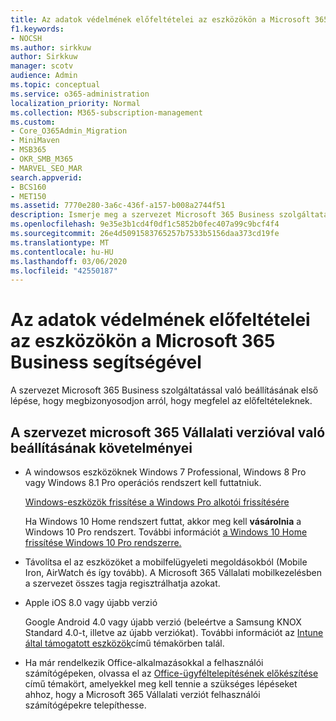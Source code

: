 ```yaml
---
title: Az adatok védelmének előfeltételei az eszközökön a Microsoft 365 Business segítségével
f1.keywords:
- NOCSH
ms.author: sirkkuw
author: Sirkkuw
manager: scotv
audience: Admin
ms.topic: conceptual
ms.service: o365-administration
localization_priority: Normal
ms.collection: M365-subscription-management
ms.custom:
- Core_O365Admin_Migration
- MiniMaven
- MSB365
- OKR_SMB_M365
- MARVEL_SEO_MAR
search.appverid:
- BCS160
- MET150
ms.assetid: 7770e280-3a6c-436f-a157-b008a2744f51
description: Ismerje meg a szervezet Microsoft 365 Business szolgáltatással való beállításának követelményeit, valamint a munkahelyi adatok védelmét a felhasználók eszközein.
ms.openlocfilehash: 9e35e3b1cd4f0df1c5852b0fec407a99c9bcf4f4
ms.sourcegitcommit: 26e4d5091583765257b7533b5156daa373cd19fe
ms.translationtype: MT
ms.contentlocale: hu-HU
ms.lasthandoff: 03/06/2020
ms.locfileid: "42550187"
---
```

# <a name="prerequisites-for-protecting-data-on-devices-with-microsoft-365-business"></a>Az adatok védelmének előfeltételei az eszközökön a Microsoft 365 Business segítségével

A szervezet Microsoft 365 Business szolgáltatással való beállításának első lépése, hogy megbizonyosodjon arról, hogy megfelel az előfeltételeknek.
  
## <a name="requirements-for-setting-up-your-organization-with-microsoft-365-business"></a>A szervezet microsoft 365 Vállalati verzióval való beállításának követelményei

- A windowsos eszközöknek Windows 7 Professional, Windows 8 Pro vagy Windows 8.1 Pro operációs rendszert kell futtatniuk.
    
    [Windows-eszközök frissítése a Windows Pro alkotói frissítésére](upgrade-to-windows-pro-creators-update.md)
    
    Ha Windows 10 Home rendszert futtat, akkor meg kell **vásárolnia** a Windows 10 Pro rendszert. További információt [a Windows 10 Home frissítése Windows 10 Pro rendszerre.](https://support.office.com/article/0aee10c1-4d34-43ee-a325-579c6c2df90e?ui=en-US&rs=en-US&ad=US) 
    
- Távolítsa el az eszközöket a mobilfelügyeleti megoldásokból (Mobile Iron, AirWatch és így tovább). A Microsoft 365 Vállalati mobilkezelésben a szervezet összes tagja regisztrálhatja azokat.
    
- Apple iOS 8.0 vagy újabb verzió
    
    Google Android 4.0 vagy újabb verzió (beleértve a Samsung KNOX Standard 4.0-t, illetve az újabb verziókat). További információt az [Intune által támogatott eszközök](https://go.microsoft.com/fwlink/p/?linkid=852307)című témakörben talál.
    
- Ha már rendelkezik Office-alkalmazásokkal a felhasználói számítógépeken, olvassa el az [Office-ügyféltelepítésének előkészítése](prepare-for-office-client-deployment.md) című témakört, amelyekkel meg kell tennie a szükséges lépéseket ahhoz, hogy a Microsoft 365 Vállalati verziót felhasználói számítógépekre telepíthesse. 

